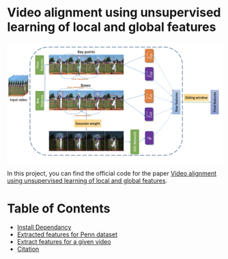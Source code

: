 # Video alignment using unsupervised learning of local and global features

![method image](Figures/method.png) 

In this project, you can find the official code for the paper [Video alignment using unsupervised learning of local and global features](https://arxiv.org/abs/2304.06841). 

Table of Contents
=================
  * [Install Dependancy](#install-dependency)
  * [Extracted features for Penn dataset](#Extracted-features-for-Penn-dataset)
  * [Extract features for a given video](#Extract-features-for-a-given-video)
  * [Citation](#Citation)

